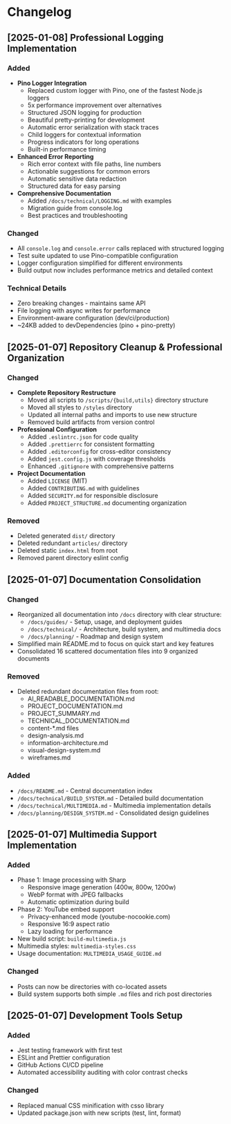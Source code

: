 # Changelog

## [2025-01-08] Professional Logging Implementation

### Added
- **Pino Logger Integration**
  - Replaced custom logger with Pino, one of the fastest Node.js loggers
  - 5x performance improvement over alternatives
  - Structured JSON logging for production
  - Beautiful pretty-printing for development
  - Automatic error serialization with stack traces
  - Child loggers for contextual information
  - Progress indicators for long operations
  - Built-in performance timing
- **Enhanced Error Reporting**
  - Rich error context with file paths, line numbers
  - Actionable suggestions for common errors
  - Automatic sensitive data redaction
  - Structured data for easy parsing
- **Comprehensive Documentation**
  - Added `/docs/technical/LOGGING.md` with examples
  - Migration guide from console.log
  - Best practices and troubleshooting

### Changed
- All `console.log` and `console.error` calls replaced with structured logging
- Test suite updated to use Pino-compatible configuration
- Logger configuration simplified for different environments
- Build output now includes performance metrics and detailed context

### Technical Details
- Zero breaking changes - maintains same API
- File logging with async writes for performance
- Environment-aware configuration (dev/ci/production)
- ~24KB added to devDependencies (pino + pino-pretty)

## [2025-01-07] Repository Cleanup & Professional Organization

### Changed
- **Complete Repository Restructure**
  - Moved all scripts to `/scripts/{build,utils}` directory structure
  - Moved all styles to `/styles` directory
  - Updated all internal paths and imports to use new structure
  - Removed build artifacts from version control
- **Professional Configuration**
  - Added `.eslintrc.json` for code quality
  - Added `.prettierrc` for consistent formatting
  - Added `.editorconfig` for cross-editor consistency
  - Added `jest.config.js` with coverage thresholds
  - Enhanced `.gitignore` with comprehensive patterns
- **Project Documentation**
  - Added `LICENSE` (MIT)
  - Added `CONTRIBUTING.md` with guidelines
  - Added `SECURITY.md` for responsible disclosure
  - Added `PROJECT_STRUCTURE.md` documenting organization

### Removed
- Deleted generated `dist/` directory
- Deleted redundant `articles/` directory
- Deleted static `index.html` from root
- Removed parent directory eslint config

## [2025-01-07] Documentation Consolidation

### Changed
- Reorganized all documentation into `/docs` directory with clear structure:
  - `/docs/guides/` - Setup, usage, and deployment guides
  - `/docs/technical/` - Architecture, build system, and multimedia docs
  - `/docs/planning/` - Roadmap and design system
- Simplified main README.md to focus on quick start and key features
- Consolidated 16 scattered documentation files into 9 organized documents

### Removed
- Deleted redundant documentation files from root:
  - AI_READABLE_DOCUMENTATION.md
  - PROJECT_DOCUMENTATION.md
  - PROJECT_SUMMARY.md
  - TECHNICAL_DOCUMENTATION.md
  - content-*.md files
  - design-analysis.md
  - information-architecture.md
  - visual-design-system.md
  - wireframes.md

### Added
- `/docs/README.md` - Central documentation index
- `/docs/technical/BUILD_SYSTEM.md` - Detailed build documentation
- `/docs/technical/MULTIMEDIA.md` - Multimedia implementation details
- `/docs/planning/DESIGN_SYSTEM.md` - Consolidated design guidelines

## [2025-01-07] Multimedia Support Implementation

### Added
- Phase 1: Image processing with Sharp
  - Responsive image generation (400w, 800w, 1200w)
  - WebP format with JPEG fallbacks
  - Automatic optimization during build
- Phase 2: YouTube embed support
  - Privacy-enhanced mode (youtube-nocookie.com)
  - Responsive 16:9 aspect ratio
  - Lazy loading for performance
- New build script: `build-multimedia.js`
- Multimedia styles: `multimedia-styles.css`
- Usage documentation: `MULTIMEDIA_USAGE_GUIDE.md`

### Changed
- Posts can now be directories with co-located assets
- Build system supports both simple `.md` files and rich post directories

## [2025-01-07] Development Tools Setup

### Added
- Jest testing framework with first test
- ESLint and Prettier configuration
- GitHub Actions CI/CD pipeline
- Automated accessibility auditing with color contrast checks

### Changed
- Replaced manual CSS minification with csso library
- Updated package.json with new scripts (test, lint, format) 